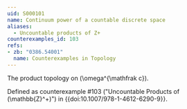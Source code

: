 ```yaml
---
uid: S000101
name: Continuum power of a countable discrete space
aliases:
  - Uncountable products of Z+
counterexamples_id: 103
refs:
- zb: "0386.54001"
  name: Counterexamples in Topology
---
```

The product topology on \(\omega^{\mathfrak c}\).

Defined as counterexample #103 ("Uncountable Products of \(\mathbb{Z}^+\)")
in {{doi:10.1007/978-1-4612-6290-9}}.
